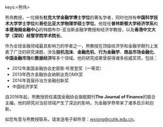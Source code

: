 keys:<熊伟>


熊伟教授，一位拥有**杜克大学金融学博士学位**的著名学者，同时也持有**中国科学技术大学学士学位**和**哥伦比亚大学物理学硕士学位**。他现任**普林斯顿大学经济学系**和**本德海姆金融中心**的特朗布尔-亚当斯金融学教授和经济学教授，以及**香港中文大学（深圳）经管学院学术院长**。

作为全球金融领域最具影响力的学者之一，熊教授在顶级经济学和金融学期刊上发表了广泛的研究课题，涉及**投机泡沫**、**金融危机**、**行为金融学**、**商品市场金融化**、**中国金融市场**和**数据经济**等多个领域。他的研究成果曾获得诸多权威奖项，包括：

- 2012年美国金融协会史密斯·布里登奖（一等奖）
- 2013年西方金融协会纳斯达克OMX奖
- 2014年首届孙冶方金融创新奖
- 中国经济学奖

自2016年起，熊教授担任美国金融协会旗舰期刊**The Journal of Finance**的联合主编。他的研究对当前领域产生了深远的影响，为金融学界带来了诸多启示和创新。

如您有意与熊教授联系，请发送电子邮件至：wxiong@cuhk.edu.cn。